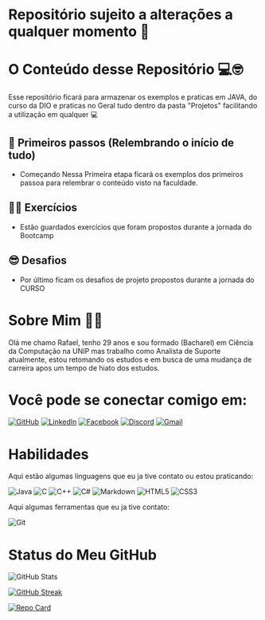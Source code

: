 # Repositório sujeito a alterações a qualquer momento 🚨

#  O Conteúdo desse Repositório 💻🤓

Esse repositório ficará para armazenar os exemplos e praticas em JAVA, do curso da DIO e praticas no Geral tudo dentro da pasta "Projetos" facilitando a utilização em qualquer 💻

## 👾 Primeiros passos (Relembrando o início de tudo)
- Começando Nessa Primeira etapa ficará os exemplos dos primeiros passoa para relembrar o conteúdo visto na faculdade.

## 🏋️‍♂️ Exercícios

- Estão guardados exercícios que foram propostos durante a jornada do Bootcamp

## 😎 Desafios

- Por último ficam os desafios de projeto propostos durante a jornada do CURSO



# Sobre Mim 🙋‍♂️
Olá me chamo Rafael, tenho 29 anos e sou formado (Bacharel) em Ciência da Computação na UNIP mas trabalho como Analista de Suporte atualmente, estou retomando os estudos e em busca de uma mudança de carreira apos um tempo de hiato dos estudos.

# Você pode se conectar comigo em:

[![GitHub](https://img.shields.io/badge/GitHub-100000?style=for-the-badge&logo=github&logoColor=white)](https://github.com/SrStarkiller1500)
[![LinkedIn](https://img.shields.io/badge/LinkedIn-0077B5?style=for-the-badge&logo=linkedin&logoColor=white)](https://www.linkedin.com/in/SEUUSERNAME/)
[![Facebook](https://img.shields.io/badge/Facebook-1877F2?style=for-the-badge&logo=facebook&logoColor=white)](https://www.facebook.com/SEUUSERNAME/)
[![Discord](https://img.shields.io/badge/Discord-7289DA?style=for-the-badge&logo=discord&logoColor=white)](https://discord.com/channels/@SEUUSERNAME/)
[![Gmail](https://img.shields.io/badge/Gmail-333333?style=for-the-badge&logo=gmail&logoColor=red)](mailto:rafael.jose.lins@gmail.com)

# Habilidades

Aqui estão algumas linguagens que eu ja tive contato ou estou praticando:

![Java](https://img.shields.io/badge/java-%23ED8B00.svg?style=for-the-badge&logo=openjdk&logoColor=white) ![C](https://img.shields.io/badge/C-00599C?style=for-the-badge&logo=c&logoColor=white) ![C++](https://img.shields.io/badge/C%2B%2B-00599C?style=for-the-badge&logo=c%2B%2B&logoColor=white) ![C#](https://img.shields.io/badge/C%23-239120?style=for-the-badge&logo=c-sharp&logoColor=white) ![Markdown](https://img.shields.io/badge/Markdown-000?style=for-the-badge&logo=markdown) ![HTML5](https://img.shields.io/badge/HTML5-E34F26?style=for-the-badge&logo=html5&logoColor=white) ![CSS3](https://img.shields.io/badge/CSS3-1572B6?style=for-the-badge&logo=css3&logoColor=white)

Aqui algumas ferramentas que eu ja tive contato:

![Git](https://img.shields.io/badge/GIT-E44C30?style=for-the-badge&logo=git&logoColor=white)


# Status do Meu GitHub
![GitHub Stats](https://github-readme-stats.vercel.app/api?username=SrStarkiller1500&theme=transparent&bg_color=000&border_color=30A3DC&show_icons=true&icon_color=30A3DC&title_color=E94D5F&text_color=FFF)

[![GitHub Streak](https://streak-stats.demolab.com/?user=SrStarkiller1500&theme=bear&background=000&border=30A3DC&dates=FFF)](https://git.io/streak-stats)

[![Repo Card](https://github-readme-stats.vercel.app/api/pin/?username=SrStarkiller1500&repo=BootCamp-DIO&bg_color=000&border_color=30A3DC&show_icons=true&icon_color=30A3DC&title_color=E94D5F&text_color=FFF)](https://github.com/SrStarkiller1500/BootCamp-DIO)